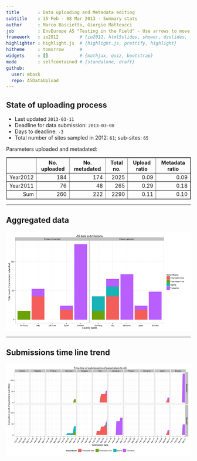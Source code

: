 ```yaml
---
title       : Data uploading and Metadata editing
subtitle    : 15 Feb - 08 Mar 2013 - Summary stats
author      : Marco Bascietto, Giorgio Matteucci
job         : EnvEurope A5 "Testing in the Field" - Use arrows to move between slides
framework   : io2012        # {io2012, html5slides, shower, dzslides, ...}
highlighter : highlight.js  # {highlight.js, prettify, highlight}
hitheme     : tomorrow      # 
widgets     : []            # {mathjax, quiz, bootstrap}
mode        : selfcontained # {standalone, draft}
github:
  user: mbask
  repo: A5DataUpload
---
```













## State of uploading process

* Last updated ``2013-03-11``
* Deadline for data submission: `2013-03-08`
* Days to deadline: ``-3``
* Total number of sites sampled in 2012: ``61``; sub-sites: ``65``

Parameters uploaded and metadated:
<!-- html table generated in R 2.15.3 by xtable 1.7-0 package -->
<!-- Mon Mar 11 13:49:17 2013 -->
<TABLE border=1>
<TR> <TH>  </TH> <TH> No. uploaded </TH> <TH> No. metadated </TH> <TH> Total no. </TH> <TH> Upload ratio </TH> <TH> Metadata ratio </TH>  </TR>
  <TR> <TD align="right"> Year2012 </TD> <TD align="right"> 184 </TD> <TD align="right"> 174 </TD> <TD align="right"> 2025 </TD> <TD align="right"> 0.09 </TD> <TD align="right"> 0.09 </TD> </TR>
  <TR> <TD align="right"> Year2011 </TD> <TD align="right">  76 </TD> <TD align="right">  48 </TD> <TD align="right"> 265 </TD> <TD align="right"> 0.29 </TD> <TD align="right"> 0.18 </TD> </TR>
  <TR> <TD align="right"> Sum </TD> <TD align="right"> 260 </TD> <TD align="right"> 222 </TD> <TD align="right"> 2290 </TD> <TD align="right"> 0.11 </TD> <TD align="right"> 0.10 </TD> </TR>
   </TABLE>





---

## Aggregated data

![plot of chunk aggrDataByDomain](figure/A5DAMU-1aggrDataByDomain.png) 


---

## Submissions time line trend
 

![plot of chunk timeLineChart](figure/A5DAMU-1timeLineChart.png) 







